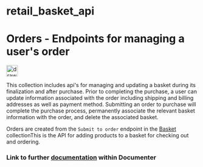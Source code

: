 # retail_basket_api
# Orders - Endpoints for managing a user's order
<img src="http://simpleicon.com/wp-content/uploads/basket.png" alt="drawing" width="30" height="30"/></img>

This collection includes api's for managing and updating a basket during its finalization and after purchase. Prior to completing the purchase, a user can update information associated with the order including shipping and billing addresses as well as payment method. Submitting an order to purchase will complete the purchase process, permanently associate the relevant basket information with the order, and delete the associated basket.

Orders are created from the `Submit to order` endpoint in the [Basket](https://retail-demo.postman.co/workspace/100e5a1b-07cd-4b14-b2e1-df8da7d81ae2/collection/16340833-02074e01-b519-4667-b1ac-92ece5621802?ctx=documentation) collectionThis is the API for adding products to a basket for checking out and ordering.

### Link to further [documentation](https://documenter.getpostman.com/view/16341000/U16nKjJu) within Documenter
